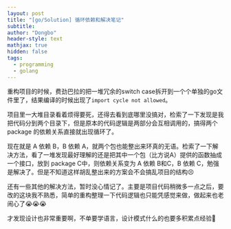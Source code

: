```yaml
---
layout: post
title: "[go/Solution] 循环依赖和解决笔记"
subtitle: 
author: "Dongbo"
header-style: text
mathjax: true
hidden: false
tags:
  - programming
  - golang
---
```


重构项目的时候，费劲巴拉的把一堆冗余的switch case拆开到一个个单独的go文件里了，结果编译的时候出现了`import cycle not allowed`。

项目里一大堆目录看着烦得要死，还得去看到底哪里没搞对，检索了一下发现是我把代码分到两个目录下，但是原本的代码逻辑是两部分会互相调用的，搞得两个 package 的依赖关系直接就出现循环了。

现在就是 A 依赖 B，B 依赖 A，就两个包也能整出来环真的无语。检索了一下解决方法，看了一堆发现最好理解的还是把其中一个包（比方说A）提供的函数抽成一个接口，放到 package C中，则依赖关系变为 A 依赖 B和C，B 依赖 C，勉强是解决了。但是不知道这样胡乱整出来的方案会不会搞乱项目的结构😣

还有一些其他的解决方法，暂时没心情记了。主要是项目代码稍微多一点之后，要改的这块我不熟悉，简单的重构整理一下代码逻辑也只能凭感觉来做，做起来也老闹心了😭😭😭

才发现设计也非常重要啊，不单要学语言，设计模式什么的也要多积累点经验🥺

